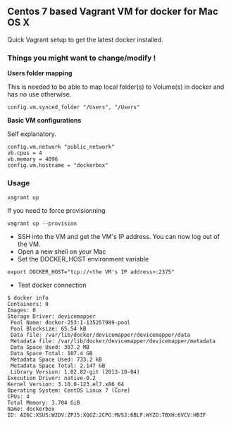 ## Centos 7 based Vagrant VM for docker for Mac OS X

Quick Vagrant setup to get the latest docker installed.

### Things you might want to change/modify !

**Users folder mapping**

This is needed to be able to map local folder(s) to Volume(s) in docker and has no use otherwise.

```
config.vm.synced_folder "/Users", "/Users"
```

**Basic VM configurations**

Self explanatory.

```
config.vm.network "public_network"
vb.cpus = 4
vb.memory = 4096
config.vm.hostname = "dockerbox"
```

### Usage

```
vagrant up
```

If you need to force provisionning


```
vagrant up --provision
```

- SSH into the VM and get the VM's IP address. You can now log out of the VM.
- Open a new shell on your Mac
- Set the DOCKER_HOST environment variable

```
export DOCKER_HOST="tcp://<the VM's IP address>:2375"

```

- Test docker connection


```
$ docker info
Containers: 0
Images: 0
Storage Driver: devicemapper
 Pool Name: docker-253:1-135257989-pool
 Pool Blocksize: 65.54 kB
 Data file: /var/lib/docker/devicemapper/devicemapper/data
 Metadata file: /var/lib/docker/devicemapper/devicemapper/metadata
 Data Space Used: 307.2 MB
 Data Space Total: 107.4 GB
 Metadata Space Used: 733.2 kB
 Metadata Space Total: 2.147 GB
 Library Version: 1.02.82-git (2013-10-04)
Execution Driver: native-0.2
Kernel Version: 3.10.0-123.el7.x86_64
Operating System: CentOS Linux 7 (Core)
CPUs: 4
Total Memory: 3.704 GiB
Name: dockerbox
ID: AZ6C:XSUS:W2DV:ZPJ5:XQGZ:2CPG:MV5J:6BLF:WYZO:TBXH:6VCV:HBIF
```

